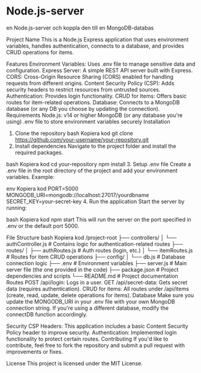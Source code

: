 # Node.js-server
en Node.js-server och koppla den till en MongoDB-databas


Project Name
This is a Node.js Express application that uses environment variables, handles authentication, connects to a database, and provides CRUD operations for items.

Features
Environment Variables: Uses .env file to manage sensitive data and configuration.
Express Server: A simple REST API server built with Express.
CORS: Cross-Origin Resource Sharing (CORS) enabled for handling requests from different origins.
Content Security Policy (CSP): Adds security headers to restrict resources from untrusted sources.
Authentication: Provides login functionality.
CRUD for Items: Offers basic routes for item-related operations.
Database: Connects to a MongoDB database (or any DB you choose by updating the connection).
Requirements
Node.js: v14 or higher
MongoDB (or any database you're using)
.env file to store environment variables securely
Installation
1. Clone the repository
bash
Kopiera kod
git clone https://github.com/your-username/your-repository.git
2. Install dependencies
Navigate to the project folder and install the required packages.

bash
Kopiera kod
cd your-repository
npm install
3. Setup .env file
Create a .env file in the root directory of the project and add your environment variables. Example:

env
Kopiera kod
PORT=5000
MONGODB_URI=mongodb://localhost:27017/yourdbname
SECRET_KEY=your-secret-key
4. Run the application
Start the server by running:

bash
Kopiera kod
npm start
This will run the server on the port specified in .env or the default port 5000.

File Structure
bash
Kopiera kod
/project-root
  ├── controllers/
  │   └── authController.js  # Contains logic for authentication-related routes
  ├── routes/
  │   ├── authRoutes.js      # Auth routes (login, etc.)
  │   └── itemRoutes.js      # Routes for item CRUD operations
  ├── config/
  │   └── db.js              # Database connection logic
  ├── .env                   # Environment variables
  ├── server.js              # Main server file (the one provided in the code)
  ├── package.json           # Project dependencies and scripts
  └── README.md              # Project documentation
Routes
POST /api/login: Logs in a user.
GET /api/secret-data: Gets secret data (requires authentication).
CRUD for items: All routes under /api/items (create, read, update, delete operations for items).
Database
Make sure you update the MONGODB_URI in your .env file with your own MongoDB connection string. If you're using a different database, modify the connectDB function accordingly.

Security
CSP Headers: This application includes a basic Content Security Policy header to improve security.
Authentication: Implemented login functionality to protect certain routes.
Contributing
If you'd like to contribute, feel free to fork the repository and submit a pull request with improvements or fixes.

License
This project is licensed under the MIT License.


